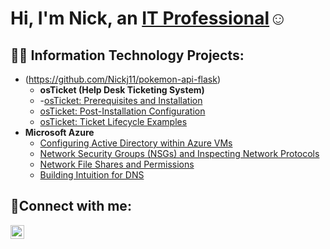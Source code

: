 <h1>Hi, I'm Nick, an <a href="https://www.linkedin.com/in/nick-jeanfils-174b41162/">IT Professional</a>☺</h1>

<h2>👨‍💻 Information Technology Projects:</h2>

- (https://github.com/Nickj11/pokemon-api-flask)
  - <b>osTicket (Help Desk Ticketing System)</b>
  - -[osTicket: Prerequisites and Installation](https://github.com/Nickj11/osticket-prereqs)
  - [osTicket: Post-Installation Configuration](https://github.com/Nickj11/osTicketPostConfiguration)
  - [osTicket: Ticket Lifecycle Examples](https://github.com/Nickj11/osTicket-LifeCycle-Examples)
- <b>Microsoft Azure</b>
  - [Configuring Active Directory within Azure VMs](https://github.com/Nickj11/Configuring-On-premises-Active-Directory-within-Azure-VMs)
  - [Network Security Groups (NSGs) and Inspecting Network Protocols](https://github.com/Nickj11/Network-Security-Groups-NSGs-and-Inspecting-Network-Protocols)
  -  [Network File Shares and Permissions](https://github.com/Nickj11/Network-File-Shares-and-Permissions)
  - [Building Intuition for DNS](https://github.com/Nickj11/Building-Intuition-for-DNS)

<h2>🤳Connect with me:</h2>

[<img align="left" alt="Nick | LinkedIn" width="22px" src="https://cdn.jsdelivr.net/npm/simple-icons@v3/icons/linkedin.svg" />][linkedin]



[linkedin]:https://www.linkedin.com/in/nick-jeanfils-174b41162
